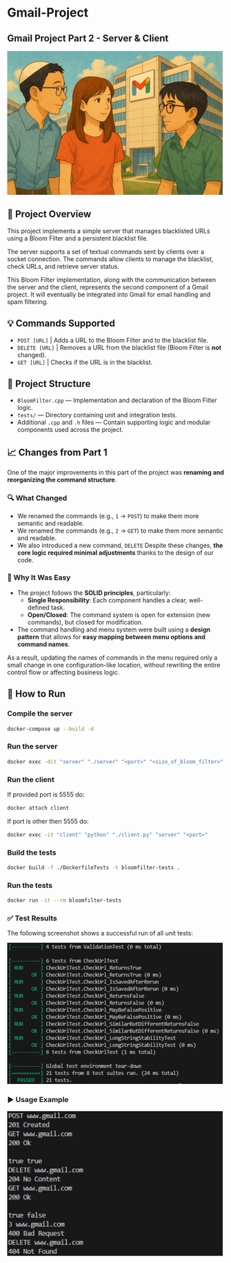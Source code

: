 # Gmail-Project

## Gmail Project Part 2 - Server & Client

<img src="src/images/image_part2.png" width="500"/>


## 🧿 Project Overview

This project implements a simple server that manages blacklisted URLs using a Bloom Filter and a persistent blacklist file.

The server supports a set of textual commands sent by clients over a socket connection. The commands allow clients to manage the blacklist, check URLs, and retrieve server status.

This Bloom Filter implementation, along with the communication between the server and the client, represents the second component of a Gmail project. 
It will eventually be integrated into Gmail for email handling and spam filtering.


## 💡 Commands Supported

- `POST [URL]` | Adds a URL to the Bloom Filter and to the blacklist file. 
- `DELETE [URL]` | Removes a URL from the blacklist file (Bloom Filter is **not** changed).
- `GET [URL]` | Checks if the URL is in the blacklist.

## 🧩 Project Structure

- `BloomFilter.cpp` — Implementation and declaration of the Bloom Filter logic.  
- `tests/` — Directory containing unit and integration tests.  
- Additional `.cpp` and `.h` files — Contain supporting logic and modular components used across the project.

## 📈 Changes from Part 1

One of the major improvements in this part of the project was **renaming and reorganizing the command structure**.

### 🔍 What Changed

- We renamed the commands (e.g., `1` → `POST`) to make them more semantic and readable.
- We renamed the commands (e.g., `2` → `GET`) to make them more semantic and readable.
- We also introduced a new command, `DELETE`
Despite these changes, **the core logic required minimal adjustments** thanks to the design of our code.

### 🎯 Why It Was Easy

- The project follows the **SOLID principles**, particularly:
  - **Single Responsibility**: Each component handles a clear, well-defined task.
  - **Open/Closed**: The command system is open for extension (new commands), but closed for modification.
- The command handling and menu system were built using a **design pattern** that allows for **easy mapping between menu options and command names**.

As a result, updating the names of commands in the menu required only a small change in one configuration-like location, without rewriting the entire control flow or affecting business logic.


## 🚀 How to Run

### Compile the server
```bash
docker-compose up --build -d
```

### Run the server
```bash
docker exec -dit "server" "./server" "<port>" "<size_of_bloom_filter>" "<hash_amount_2>"
```

### Run the client
If provided port is 5555
do: 
```bash
docker attach client
```
If port is other then 5555 do:
```bash
docker exec -it "client" "python" "./client.py" "server" "<port>" 
```

### Build the tests
```bash
docker build -f ./DockerfileTests -t bloomfilter-tests .
```

### Run the tests
```bash
docker run -it --rm bloomfilter-tests
```

### ✅ Test Results

The following screenshot shows a successful run of all unit tests:

<img src="src/images/tests_passed.png" width="500"/>

### ▶️ Usage Example

<img src="src/images/run.png" width="500"/>
